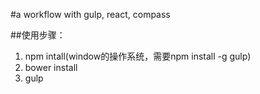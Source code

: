#a workflow with gulp, react, compass

##使用步骤：
1.  npm intall(window的操作系统，需要npm install -g gulp)
2.  bower install
3.  gulp
